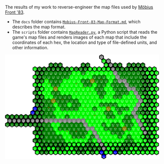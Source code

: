 The results of my work to reverse-engineer the map files used by [Möbius Front '83](http://www.zachtronics.com/mobius-front/).

* The `docs` folder contains [`Mobius-Front-83-Map-Format.md`](docs/Mobius-Front-83-Map-Format.md), which describes the map format.
* The `scripts` folder contains [`MapReader.py`](scripts/MapReader.py), a Python script that reads the game's map files and renders images of each map that include the coordinates of each hex, the location and type of file-defined units, and other information.

![Sample output from the map script.](c332-map.png "Sample output from the map script.")